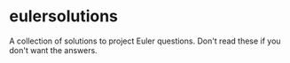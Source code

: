 eulersolutions
==============

A collection of solutions to project Euler questions. Don't read these if you don't want the answers.
